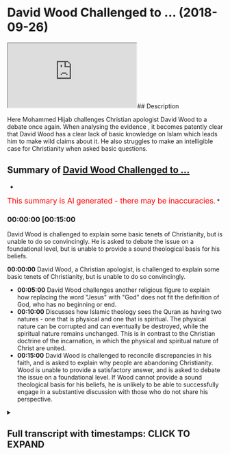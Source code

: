 # David Wood Challenged to ... (2018-09-26)

<iframe loading='lazy' src='https://www.youtube.com/embed/C92BDp_usVg'></iframe>## Description

Here Mohammed Hijab challenges Christian apologist David Wood to a debate once again. When analysing the evidence , it becomes patently clear that David Wood has a clear lack of basic knowledge on Islam which leads him to make wild claims about it. He also struggles to make an intelligible case for Christianity when asked basic questions.

## Summary of [David Wood Challenged to ...](https://www.youtube.com/watch?v=C92BDp_usVg)

*

<span style="color:red; font-size:125%">This summary is AI generated - there may be inaccuracies</span>. *

### <a onclick="modifyYTiframeseektime('900')">00:00:00 [00:15:00</a>

David Wood is challenged to explain some basic tenets of Christianity, but is unable to do so convincingly. He is asked to debate the issue on a foundational level, but is unable to provide a sound theological basis for his beliefs.

**<a onclick="modifyYTiframeseektime('0')">00:00:00</a>** David Wood, a Christian apologist, is challenged to explain some basic tenets of Christianity, but is unable to do so convincingly.

* **<a onclick="modifyYTiframeseektime('300')">00:05:00</a>** David Wood challenges another religious figure to explain how replacing the word "Jesus" with "God" does not fit the definition of God, who has no beginning or end.
* **<a onclick="modifyYTiframeseektime('600')">00:10:00</a>** Discusses how Islamic theology sees the Quran as having two natures - one that is physical and one that is spiritual. The physical nature can be corrupted and can eventually be destroyed, while the spiritual nature remains unchanged. This is in contrast to the Christian doctrine of the incarnation, in which the physical and spiritual nature of Christ are united.
* **<a onclick="modifyYTiframeseektime('900')">00:15:00</a>** David Wood is challenged to reconcile discrepancies in his faith, and is asked to explain why people are abandoning Christianity. Wood is unable to provide a satisfactory answer, and is asked to debate the issue on a foundational level. If Wood cannot provide a sound theological basis for his beliefs, he is unlikely to be able to successfully engage in a substantive discussion with those who do not share his perspective.

<details><summary><h2>Full transcript with timestamps: CLICK TO EXPAND</h2></summary>

<a onclick="modifyYTiframeseektime('5)')">0:00:05 [Music]</a>
<a onclick="modifyYTiframeseektime('31)')">0:00:31 come on hustle why you gotta cancel and</a>
<a onclick="modifyYTiframeseektime('33)')">0:00:33 welcome to another episode of the booth</a>
<a onclick="modifyYTiframeseektime('35)')">0:00:35 what would any be doing today is looking</a>
<a onclick="modifyYTiframeseektime('37)')">0:00:37 at this guy David Wood who is a</a>
<a onclick="modifyYTiframeseektime('39)')">0:00:39 Christian apologist and someone who's</a>
<a onclick="modifyYTiframeseektime('42)')">0:00:42 vehemently adverse to Islam and his</a>
<a onclick="modifyYTiframeseektime('45)')">0:00:45 teachings has been a living of attacking</a>
<a onclick="modifyYTiframeseektime('48)')">0:00:48 Muslims and the Islamic teachings whilst</a>
<a onclick="modifyYTiframeseektime('51)')">0:00:51 funny funny and ironically enough when</a>
<a onclick="modifyYTiframeseektime('54)')">0:00:54 he comes to present his own doctrines</a>
<a onclick="modifyYTiframeseektime('56)')">0:00:56 and his own beliefs he fumbles all over</a>
<a onclick="modifyYTiframeseektime('60)')">0:01:00 the place and embarrasses himself in a</a>
<a onclick="modifyYTiframeseektime('62)')">0:01:02 way which is really laughable if</a>
<a onclick="modifyYTiframeseektime('64)')">0:01:04 anything could be said about it at all</a>
<a onclick="modifyYTiframeseektime('66)')">0:01:06 so what we're going to be doing now is</a>
<a onclick="modifyYTiframeseektime('68)')">0:01:08 just looking at two small clips and just</a>
<a onclick="modifyYTiframeseektime('70)')">0:01:10 to see even someone as in in the</a>
<a onclick="modifyYTiframeseektime('75)')">0:01:15 Christian community has celebrated you</a>
<a onclick="modifyYTiframeseektime('76)')">0:01:16 could say in some corners of the</a>
<a onclick="modifyYTiframeseektime('77)')">0:01:17 Christian community and someone as</a>
<a onclick="modifyYTiframeseektime('80)')">0:01:20 spending all of his life doing his</a>
<a onclick="modifyYTiframeseektime('82)')">0:01:22 polemics as David Wood can't explain</a>
<a onclick="modifyYTiframeseektime('85)')">0:01:25 some basic tenets of Christianity so</a>
<a onclick="modifyYTiframeseektime('88)')">0:01:28 let's take a look at some of those</a>
<a onclick="modifyYTiframeseektime('89)')">0:01:29 things to go this is one of the</a>
<a onclick="modifyYTiframeseektime('91)')">0:01:31 questions that he was a stickler and not</a>
<a onclick="modifyYTiframeseektime('95)')">0:01:35 claiming to be an expert on this</a>
<a onclick="modifyYTiframeseektime('104)')">0:01:44 my name is Ahmad and this is a question</a>
<a onclick="modifyYTiframeseektime('106)')">0:01:46 for dr. wood it's a little bit different</a>
<a onclick="modifyYTiframeseektime('109)')">0:01:49 but we've been talking about today but</a>
<a onclick="modifyYTiframeseektime('110)')">0:01:50 it's about the nature of Jesus and 1</a>
<a onclick="modifyYTiframeseektime('113)')">0:01:53 John 3:20 it says if our hearts condemn</a>
<a onclick="modifyYTiframeseektime('116)')">0:01:56 us we know that God is greater than our</a>
<a onclick="modifyYTiframeseektime('118)')">0:01:58 hearts and he knows everything in mark</a>
<a onclick="modifyYTiframeseektime('121)')">0:02:01 13:32 it says but about that day or hour</a>
<a onclick="modifyYTiframeseektime('124)')">0:02:04 no one knows not even the angels in</a>
<a onclick="modifyYTiframeseektime('127)')">0:02:07 heaven nor the son but only the father</a>
<a onclick="modifyYTiframeseektime('129)')">0:02:09 so if Jesus is God how do you not know</a>
<a onclick="modifyYTiframeseektime('131)')">0:02:11 about the hour or the day thank you yeah</a>
<a onclick="modifyYTiframeseektime('135)')">0:02:15 that's I would say that's probably the</a>
<a onclick="modifyYTiframeseektime('138)')">0:02:18 best verse to bring up if you were</a>
<a onclick="modifyYTiframeseektime('140)')">0:02:20 challenging the deity of Christ but this</a>
<a onclick="modifyYTiframeseektime('146)')">0:02:26 is similar to the earlier question in</a>
<a onclick="modifyYTiframeseektime('148)')">0:02:28 how as how can God die like if you're</a>
<a onclick="modifyYTiframeseektime('152)')">0:02:32 just saying God as he is in himself</a>
<a onclick="modifyYTiframeseektime('154)')">0:02:34 eternally well that would make no sense</a>
<a onclick="modifyYTiframeseektime('156)')">0:02:36 for God to die if you're talking about</a>
<a onclick="modifyYTiframeseektime('159)')">0:02:39 God as he eternally exists not knowing</a>
<a onclick="modifyYTiframeseektime('161)')">0:02:41 something that that would that would not</a>
<a onclick="modifyYTiframeseektime('165)')">0:02:45 make sense if you're talking about the</a>
<a onclick="modifyYTiframeseektime('168)')">0:02:48 incarnate the incarnate the divine son</a>
<a onclick="modifyYTiframeseektime('172)')">0:02:52 becoming incarnate well then you have</a>
<a onclick="modifyYTiframeseektime('175)')">0:02:55 two natures and this this is tricky and</a>
<a onclick="modifyYTiframeseektime('178)')">0:02:58 not claiming to be an expert on this but</a>
<a onclick="modifyYTiframeseektime('182)')">0:03:02 if you take the doctrine of the</a>
<a onclick="modifyYTiframeseektime('183)')">0:03:03 Incarnation seriously if you read in</a>
<a onclick="modifyYTiframeseektime('185)')">0:03:05 Philippians chapter 2 that Jesus being</a>
<a onclick="modifyYTiframeseektime('189)')">0:03:09 in very nature God or being in the form</a>
<a onclick="modifyYTiframeseektime('192)')">0:03:12 of God did not consider that equality</a>
<a onclick="modifyYTiframeseektime('195)')">0:03:15 that equality with the Father something</a>
<a onclick="modifyYTiframeseektime('196)')">0:03:16 to be held on to but made himself</a>
<a onclick="modifyYTiframeseektime('200)')">0:03:20 nothing taking on human likeness if you</a>
<a onclick="modifyYTiframeseektime('204)')">0:03:24 take that seriously then you have to ask</a>
<a onclick="modifyYTiframeseektime('206)')">0:03:26 okay when you have the Incarnate Jesus</a>
<a onclick="modifyYTiframeseektime('210)')">0:03:30 as a as a baby what level of</a>
<a onclick="modifyYTiframeseektime('213)')">0:03:33 understanding of everything does he have</a>
<a onclick="modifyYTiframeseektime('216)')">0:03:36 does he learn as he goes along and again</a>
<a onclick="modifyYTiframeseektime('220)')">0:03:40 this would this wouldn't make sense if</a>
<a onclick="modifyYTiframeseektime('221)')">0:03:41 you're just talking about God as he</a>
<a onclick="modifyYTiframeseektime('222)')">0:03:42 exists in himself but we can have these</a>
<a onclick="modifyYTiframeseektime('225)')">0:03:45 these kinds of discussions if we're</a>
<a onclick="modifyYTiframeseektime('227)')">0:03:47 talking about Jesus actually becoming a</a>
<a onclick="modifyYTiframeseektime('230)')">0:03:50 man and so you have different</a>
<a onclick="modifyYTiframeseektime('233)')">0:03:53 interpretations of the text but I don't</a>
<a onclick="modifyYTiframeseektime('237)')">0:03:57 see that it's</a>
<a onclick="modifyYTiframeseektime('238)')">0:03:58 that it's inconsistent with maintaining</a>
<a onclick="modifyYTiframeseektime('239)')">0:03:59 the deity of Christ if we if we</a>
<a onclick="modifyYTiframeseektime('242)')">0:04:02 acknowledge that Jesus did become a man</a>
<a onclick="modifyYTiframeseektime('245)')">0:04:05 and that if if God is in some sense</a>
<a onclick="modifyYTiframeseektime('250)')">0:04:10 laying aside his glory to wrap himself</a>
<a onclick="modifyYTiframeseektime('252)')">0:04:12 in human flesh that maybe he could say</a>
<a onclick="modifyYTiframeseektime('255)')">0:04:15 in those circumstances as the Incarnate</a>
<a onclick="modifyYTiframeseektime('257)')">0:04:17 son he didn't know something no wonder</a>
<a onclick="modifyYTiframeseektime('260)')">0:04:20 why this individual to be honest with</a>
<a onclick="modifyYTiframeseektime('261)')">0:04:21 you he doesn't talk about his religion I</a>
<a onclick="modifyYTiframeseektime('263)')">0:04:23 mean if you look at obviously these</a>
<a onclick="modifyYTiframeseektime('265)')">0:04:25 publications his videos and all these</a>
<a onclick="modifyYTiframeseektime('266)')">0:04:26 kind of things he's very very hesitant</a>
<a onclick="modifyYTiframeseektime('269)')">0:04:29 or anything very evasive to talk about</a>
<a onclick="modifyYTiframeseektime('271)')">0:04:31 his own doctrinal beliefs and the reason</a>
<a onclick="modifyYTiframeseektime('273)')">0:04:33 why I simply spoken is because when he</a>
<a onclick="modifyYTiframeseektime('276)')">0:04:36 does speak about it he's hesitant he's</a>
<a onclick="modifyYTiframeseektime('278)')">0:04:38 fumbling and he has no answers to very</a>
<a onclick="modifyYTiframeseektime('280)')">0:04:40 basic questions so if I say I'm not an</a>
<a onclick="modifyYTiframeseektime('283)')">0:04:43 expert why'd you need to be an expert on</a>
<a onclick="modifyYTiframeseektime('285)')">0:04:45 something in order to want to understand</a>
<a onclick="modifyYTiframeseektime('287)')">0:04:47 the very fundamentals the basics and</a>
<a onclick="modifyYTiframeseektime('289)')">0:04:49 believe the truth is he couldn't square</a>
<a onclick="modifyYTiframeseektime('291)')">0:04:51 the circle</a>
<a onclick="modifyYTiframeseektime('292)')">0:04:52 it was a contradiction and he couldn't</a>
<a onclick="modifyYTiframeseektime('294)')">0:04:54 square the circle it's something so big</a>
<a onclick="modifyYTiframeseektime('297)')">0:04:57 that in fact there were whole councils a</a>
<a onclick="modifyYTiframeseektime('299)')">0:04:59 tremendous colqhoun CIL's that were they</a>
<a onclick="modifyYTiframeseektime('302)')">0:05:02 attempted to square this several look at</a>
<a onclick="modifyYTiframeseektime('303)')">0:05:03 451 the council of chalcedon for example</a>
<a onclick="modifyYTiframeseektime('306)')">0:05:06 this was another council that attempted</a>
<a onclick="modifyYTiframeseektime('308)')">0:05:08 to when nestorianism</a>
<a onclick="modifyYTiframeseektime('310)')">0:05:10 came into play they tried to reconcile</a>
<a onclick="modifyYTiframeseektime('312)')">0:05:12 the different so-called divinity of</a>
<a onclick="modifyYTiframeseektime('313)')">0:05:13 Jesus and the earth and the human nature</a>
<a onclick="modifyYTiframeseektime('316)')">0:05:16 of Jesus and they say this Jesus is one</a>
<a onclick="modifyYTiframeseektime('318)')">0:05:18 and two he's got two sides he's of split</a>
<a onclick="modifyYTiframeseektime('320)')">0:05:20 personalities a bipolar he's got two</a>
<a onclick="modifyYTiframeseektime('323)')">0:05:23 Sabrina made right he is a God but he's</a>
<a onclick="modifyYTiframeseektime('326)')">0:05:26 a human at the same time how does it</a>
<a onclick="modifyYTiframeseektime('329)')">0:05:29 work so who died on the cross was it the</a>
<a onclick="modifyYTiframeseektime('331)')">0:05:31 Jesus God or the Jesus women and where</a>
<a onclick="modifyYTiframeseektime('333)')">0:05:33 was the Jesus gone when that Jesus human</a>
<a onclick="modifyYTiframeseektime('334)')">0:05:34 was being killed what happened when it</a>
<a onclick="modifyYTiframeseektime('336)')">0:05:36 was saying Eli Eli Lema leave my dilemma</a>
<a onclick="modifyYTiframeseektime('340)')">0:05:40 so funny all these other thoughts any</a>
<a onclick="modifyYTiframeseektime('341)')">0:05:41 now same thing why have you forsaken God</a>
<a onclick="modifyYTiframeseektime('344)')">0:05:44 why have you forsaken me</a>
<a onclick="modifyYTiframeseektime('345)')">0:05:45 where was Jesus death where was Jesus</a>
<a onclick="modifyYTiframeseektime('348)')">0:05:48 that got then to help Jesus the son or</a>
<a onclick="modifyYTiframeseektime('351)')">0:05:51 the human then were they separate is it</a>
<a onclick="modifyYTiframeseektime('354)')">0:05:54 literally you you become human and you</a>
<a onclick="modifyYTiframeseektime('357)')">0:05:57 become man by the hour would you change</a>
<a onclick="modifyYTiframeseektime('359)')">0:05:59 I mean how does it work what does the</a>
<a onclick="modifyYTiframeseektime('362)')">0:06:02 god dog if the Jesus human is death is</a>
<a onclick="modifyYTiframeseektime('364)')">0:06:04 he not always in the human think about</a>
<a onclick="modifyYTiframeseektime('368)')">0:06:08 how many this is a serious contradiction</a>
<a onclick="modifyYTiframeseektime('370)')">0:06:10 and so instead of dealing with the</a>
<a onclick="modifyYTiframeseektime('372)')">0:06:12 contradictions that plagued the very</a>
<a onclick="modifyYTiframeseektime('374)')">0:06:14 fundamentals of your religion you try</a>
<a onclick="modifyYTiframeseektime('377)')">0:06:17 and attack another religion because you</a>
<a onclick="modifyYTiframeseektime('379)')">0:06:19 know the reality is that Christians are</a>
<a onclick="modifyYTiframeseektime('381)')">0:06:21 becoming atheist in your country because</a>
<a onclick="modifyYTiframeseektime('385)')">0:06:25 that does not make sense to them look at</a>
<a onclick="modifyYTiframeseektime('388)')">0:06:28 America</a>
<a onclick="modifyYTiframeseektime('388)')">0:06:28 they're very country you live in why</a>
<a onclick="modifyYTiframeseektime('391)')">0:06:31 wouldn't they leave that religious I</a>
<a onclick="modifyYTiframeseektime('392)')">0:06:32 mean it doesn't make it is no coherence</a>
<a onclick="modifyYTiframeseektime('395)')">0:06:35 there is no consistency whatsoever</a>
<a onclick="modifyYTiframeseektime('398)')">0:06:38 David David it's enough if you really</a>
<a onclick="modifyYTiframeseektime('405)')">0:06:45 hated yourself enough honestly David</a>
<a onclick="modifyYTiframeseektime('409)')">0:06:49 you've been talking about Islam you've</a>
<a onclick="modifyYTiframeseektime('412)')">0:06:52 been talking about something which are</a>
<a onclick="modifyYTiframeseektime('413)')">0:06:53 not specialists and you're not an expert</a>
<a onclick="modifyYTiframeseektime('415)')">0:06:55 in in this very video</a>
<a onclick="modifyYTiframeseektime('416)')">0:06:56 you're an Alpha Kappa Darian you're an</a>
<a onclick="modifyYTiframeseektime('418)')">0:06:58 Alpha Kappa Darian in that very video</a>
<a onclick="modifyYTiframeseektime('420)')">0:07:00 you say I'm not an expert in the</a>
<a onclick="modifyYTiframeseektime('422)')">0:07:02 divinity of Jesus so I'm not gonna I'm</a>
<a onclick="modifyYTiframeseektime('425)')">0:07:05 not going to do a good job answering</a>
<a onclick="modifyYTiframeseektime('426)')">0:07:06 this question this contradiction which</a>
<a onclick="modifyYTiframeseektime('428)')">0:07:08 is meant to constitute the very basics</a>
<a onclick="modifyYTiframeseektime('430)')">0:07:10 of your religion the Trinity is the</a>
<a onclick="modifyYTiframeseektime('432)')">0:07:12 basics of your legion the divinity of</a>
<a onclick="modifyYTiframeseektime('434)')">0:07:14 Christ the basics of your religion</a>
<a onclick="modifyYTiframeseektime('435)')">0:07:15 you're not an expert on that so my</a>
<a onclick="modifyYTiframeseektime('437)')">0:07:17 answer is not going to be that good when</a>
<a onclick="modifyYTiframeseektime('438)')">0:07:18 it comes to Islam a religion which was</a>
<a onclick="modifyYTiframeseektime('441)')">0:07:21 certainly not an expert in you speak</a>
<a onclick="modifyYTiframeseektime('443)')">0:07:23 about it all day every day you see you</a>
<a onclick="modifyYTiframeseektime('448)')">0:07:28 have no basis for speaking about a</a>
<a onclick="modifyYTiframeseektime('450)')">0:07:30 religion if you're really fearful of</a>
<a onclick="modifyYTiframeseektime('452)')">0:07:32 representing something which you're not</a>
<a onclick="modifyYTiframeseektime('454)')">0:07:34 a specialist in why speak wisely why</a>
<a onclick="modifyYTiframeseektime('458)')">0:07:38 speak of Iceland if you're fearful that</a>
<a onclick="modifyYTiframeseektime('460)')">0:07:40 ok I'm going to be speaking about</a>
<a onclick="modifyYTiframeseektime('462)')">0:07:42 something which I'm not a specialist in</a>
<a onclick="modifyYTiframeseektime('463)')">0:07:43 I'm going expert in so why speak of</a>
<a onclick="modifyYTiframeseektime('467)')">0:07:47 Iceland how do you know that you're not</a>
<a onclick="modifyYTiframeseektime('469)')">0:07:49 gonna fumble all over the place as you</a>
<a onclick="modifyYTiframeseektime('471)')">0:07:51 have been the only difference between</a>
<a onclick="modifyYTiframeseektime('472)')">0:07:52 you're fumbling here and you're fumbling</a>
<a onclick="modifyYTiframeseektime('475)')">0:07:55 when you talk about Islam is that when</a>
<a onclick="modifyYTiframeseektime('477)')">0:07:57 you talk about Islam you fumble with</a>
<a onclick="modifyYTiframeseektime('478)')">0:07:58 confidence but when you talk about</a>
<a onclick="modifyYTiframeseektime('482)')">0:08:02 Christianity you realize it's a thorn is</a>
<a onclick="modifyYTiframeseektime('485)')">0:08:05 there doubt in your sight it's a</a>
<a onclick="modifyYTiframeseektime('488)')">0:08:08 doubtful fool in your sight but you know</a>
<a onclick="modifyYTiframeseektime('491)')">0:08:11 that you you can never maintain this</a>
<a onclick="modifyYTiframeseektime('493)')">0:08:13 religion if you talk about it if you</a>
<a onclick="modifyYTiframeseektime('496)')">0:08:16 present it just as it is present the</a>
<a onclick="modifyYTiframeseektime('499)')">0:08:19 Creed of the Christianity of the Romans</a>
<a onclick="modifyYTiframeseektime('502)')">0:08:22 the seven ecumenical council</a>
<a onclick="modifyYTiframeseektime('504)')">0:08:24 the Nicene Creed the Constantinople</a>
<a onclick="modifyYTiframeseektime('506)')">0:08:26 Creed the counseling</a>
<a onclick="modifyYTiframeseektime('509)')">0:08:29 the Cal student council which reduce</a>
<a onclick="modifyYTiframeseektime('512)')">0:08:32 card talks about an hour problem and</a>
<a onclick="modifyYTiframeseektime('514)')">0:08:34 you'll see that people not understand it</a>
<a onclick="modifyYTiframeseektime('516)')">0:08:36 rationally inconsistent there's another</a>
<a onclick="modifyYTiframeseektime('519)')">0:08:39 video which I'll actually watch cooking</a>
<a onclick="modifyYTiframeseektime('521)')">0:08:41 it's very interesting when David Wood</a>
<a onclick="modifyYTiframeseektime('523)')">0:08:43 talks about you don't really know you</a>
<a onclick="modifyYTiframeseektime('527)')">0:08:47 think let's take</a>
<a onclick="modifyYTiframeseektime('534)')">0:08:54 we'll start with questions for dr. wood</a>
<a onclick="modifyYTiframeseektime('538)')">0:08:58 please identify who you are and then of</a>
<a onclick="modifyYTiframeseektime('540)')">0:09:00 course your question hello</a>
<a onclick="modifyYTiframeseektime('543)')">0:09:03 yeah my name is Faruk Yousef and</a>
<a onclick="modifyYTiframeseektime('545)')">0:09:05 question is for dr. wood if we replace</a>
<a onclick="modifyYTiframeseektime('548)')">0:09:08 the word Jesus with the word God as many</a>
<a onclick="modifyYTiframeseektime('551)')">0:09:11 Christians believe Jesus and God are one</a>
<a onclick="modifyYTiframeseektime('553)')">0:09:13 in the same then to claim God died and</a>
<a onclick="modifyYTiframeseektime('556)')">0:09:16 was raised from the dead does not seem</a>
<a onclick="modifyYTiframeseektime('558)')">0:09:18 to fit the definition of God who has no</a>
<a onclick="modifyYTiframeseektime('561)')">0:09:21 beginning or end</a>
<a onclick="modifyYTiframeseektime('562)')">0:09:22 God is not born and does not die please</a>
<a onclick="modifyYTiframeseektime('564)')">0:09:24 explain thank you Joe for me yeah yeah</a>
<a onclick="modifyYTiframeseektime('570)')">0:09:30 and and you're you're absolutely correct</a>
<a onclick="modifyYTiframeseektime('571)')">0:09:31 that if we're if we're we're saying that</a>
<a onclick="modifyYTiframeseektime('574)')">0:09:34 Jesus is God and then we say that Jesus</a>
<a onclick="modifyYTiframeseektime('575)')">0:09:35 died then a natural question that would</a>
<a onclick="modifyYTiframeseektime('578)')">0:09:38 arise is how can God die God isn't the</a>
<a onclick="modifyYTiframeseektime('581)')">0:09:41 sort of thing that can that can die but</a>
<a onclick="modifyYTiframeseektime('584)')">0:09:44 you're ignoring something which is the</a>
<a onclick="modifyYTiframeseektime('586)')">0:09:46 Incarnation right whether you believe it</a>
<a onclick="modifyYTiframeseektime('588)')">0:09:48 or not that's how we reconcile to it -</a>
<a onclick="modifyYTiframeseektime('591)')">0:09:51 to give you an idea of what they would</a>
<a onclick="modifyYTiframeseektime('592)')">0:09:52 mean let me turn to the Quran here for a</a>
<a onclick="modifyYTiframeseektime('595)')">0:09:55 moment this is a Quran here we go again</a>
<a onclick="modifyYTiframeseektime('603)')">0:10:03 hard question being posed it was a</a>
<a onclick="modifyYTiframeseektime('605)')">0:10:05 simple question and the guy instead of</a>
<a onclick="modifyYTiframeseektime('609)')">0:10:09 answering it directly strategically</a>
<a onclick="modifyYTiframeseektime('612)')">0:10:12 talks about the Quran he divert his</a>
<a onclick="modifyYTiframeseektime('616)')">0:10:16 attention to the Quran answer the</a>
<a onclick="modifyYTiframeseektime('619)')">0:10:19 question according to your own</a>
<a onclick="modifyYTiframeseektime('621)')">0:10:21 principles and religious doctrines no</a>
<a onclick="modifyYTiframeseektime('624)')">0:10:24 let's talk about the Quran it says if</a>
<a onclick="modifyYTiframeseektime('626)')">0:10:26 someone's asking me about physics and</a>
<a onclick="modifyYTiframeseektime('628)')">0:10:28 I've given my biological example this is</a>
<a onclick="modifyYTiframeseektime('631)')">0:10:31 a very clear strategy that missionaries</a>
<a onclick="modifyYTiframeseektime('633)')">0:10:33 are using them and that's why I'm</a>
<a onclick="modifyYTiframeseektime('635)')">0:10:35 experienced in the last couple years</a>
<a onclick="modifyYTiframeseektime('637)')">0:10:37 I've got speakers Quanah they don't want</a>
<a onclick="modifyYTiframeseektime('638)')">0:10:38 engage on their own doctrines they just</a>
<a onclick="modifyYTiframeseektime('640)')">0:10:40 want to engage on social things that in</a>
<a onclick="modifyYTiframeseektime('643)')">0:10:43 Islam against a Western or liberal</a>
<a onclick="modifyYTiframeseektime('645)')">0:10:45 values what's that got to do with the</a>
<a onclick="modifyYTiframeseektime('647)')">0:10:47 questioner hand what's that got to do</a>
<a onclick="modifyYTiframeseektime('648)')">0:10:48 with coherence what type of human</a>
<a onclick="modifyYTiframeseektime('650)')">0:10:50 rationality what's that got to do with</a>
<a onclick="modifyYTiframeseektime('652)')">0:10:52 consistency what's that got to do with</a>
<a onclick="modifyYTiframeseektime('653)')">0:10:53 contradiction what's that got to do with</a>
<a onclick="modifyYTiframeseektime('655)')">0:10:55 the truth it's got very limited it's not</a>
<a onclick="modifyYTiframeseektime('660)')">0:11:00 anything to do with these things in fact</a>
<a onclick="modifyYTiframeseektime('662)')">0:11:02 it's a emotional argument at best</a>
<a onclick="modifyYTiframeseektime('665)')">0:11:05 sometimes let's take a look at what he</a>
<a onclick="modifyYTiframeseektime('666)')">0:11:06 says</a>
<a onclick="modifyYTiframeseektime('667)')">0:11:07 anyways flaw at least if you're an</a>
<a onclick="modifyYTiframeseektime('670)')">0:11:10 Orthodox Muslim the Quran is Allah is</a>
<a onclick="modifyYTiframeseektime('672)')">0:11:12 eternal word it has no beginning it has</a>
<a onclick="modifyYTiframeseektime('676)')">0:11:16 no end it can't be created it wasn't</a>
<a onclick="modifyYTiframeseektime('679)')">0:11:19 just it can't be destroyed and yet I</a>
<a onclick="modifyYTiframeseektime('681)')">0:11:21 open this Quran and it has a publication</a>
<a onclick="modifyYTiframeseektime('684)')">0:11:24 date 1994 it's made of paper and glue</a>
<a onclick="modifyYTiframeseektime('688)')">0:11:28 and ink it will eventually fall apart</a>
<a onclick="modifyYTiframeseektime('691)')">0:11:31 this Quran will eventually fall apart so</a>
<a onclick="modifyYTiframeseektime('694)')">0:11:34 think about this look at the ignoramus</a>
<a onclick="modifyYTiframeseektime('698)')">0:11:38 look at the ignoramus look at how</a>
<a onclick="modifyYTiframeseektime('701)')">0:11:41 humiliated himself by are talking about</a>
<a onclick="modifyYTiframeseektime('703)')">0:11:43 theological issues he has no</a>
<a onclick="modifyYTiframeseektime('705)')">0:11:45 understanding off look at the fool is he</a>
<a onclick="modifyYTiframeseektime('712)')">0:11:52 is acquaintance now he thinks the Quran</a>
<a onclick="modifyYTiframeseektime('714)')">0:11:54 is the what Hafiz holding in his hand</a>
<a onclick="modifyYTiframeseektime('717)')">0:11:57 the book he's holding in his hand</a>
<a onclick="modifyYTiframeseektime('719)')">0:11:59 publication days it is meant to be no</a>
<a onclick="modifyYTiframeseektime('721)')">0:12:01 beginning no end buyers go home vacation</a>
<a onclick="modifyYTiframeseektime('722)')">0:12:02 there are you an idiot</a>
<a onclick="modifyYTiframeseektime('723)')">0:12:03 have you gone understanding have you got</a>
<a onclick="modifyYTiframeseektime('727)')">0:12:07 a problem with comprehension the Quran</a>
<a onclick="modifyYTiframeseektime('730)')">0:12:10 is Kalam of Allah is the words of Allah</a>
<a onclick="modifyYTiframeseektime('732)')">0:12:12 the most half is what's written you're</a>
<a onclick="modifyYTiframeseektime('736)')">0:12:16 confusing the most half which is the</a>
<a onclick="modifyYTiframeseektime('737)')">0:12:17 book that's written and the Quran which</a>
<a onclick="modifyYTiframeseektime('739)')">0:12:19 is actually comes from the word Quran</a>
<a onclick="modifyYTiframeseektime('741)')">0:12:21 which means something which is recited</a>
<a onclick="modifyYTiframeseektime('743)')">0:12:23 and we believe it was recited from Allah</a>
<a onclick="modifyYTiframeseektime('744)')">0:12:24 so I mean this is such a basic thing</a>
<a onclick="modifyYTiframeseektime('749)')">0:12:29 which shows your ignorance of Islam or a</a>
<a onclick="modifyYTiframeseektime('751)')">0:12:31 very fundamental level I'm actually</a>
<a onclick="modifyYTiframeseektime('752)')">0:12:32 shocked that people listen to you and</a>
<a onclick="modifyYTiframeseektime('756)')">0:12:36 take you seriously let's continue this</a>
<a onclick="modifyYTiframeseektime('759)')">0:12:39 into the adversaries</a>
<a onclick="modifyYTiframeseektime('761)')">0:12:41 how can Allah is eternal uncreated</a>
<a onclick="modifyYTiframeseektime('765)')">0:12:45 incorruptible word have a beginning and</a>
<a onclick="modifyYTiframeseektime('769)')">0:12:49 eventually fall apart and the answer</a>
<a onclick="modifyYTiframeseektime('773)')">0:12:53 according to Islamic theology is that</a>
<a onclick="modifyYTiframeseektime('774)')">0:12:54 the Quran has two natures it's nitch no</a>
<a onclick="modifyYTiframeseektime('779)')">0:12:59 one in the whole of Islamic world has</a>
<a onclick="modifyYTiframeseektime('782)')">0:13:02 ever said the Quran has two natures you</a>
<a onclick="modifyYTiframeseektime('787)')">0:13:07 have to give evidences if you want to</a>
<a onclick="modifyYTiframeseektime('788)')">0:13:08 make a claim you can't just say that no</a>
<a onclick="modifyYTiframeseektime('790)')">0:13:10 one says the Quran has two natures no</a>
<a onclick="modifyYTiframeseektime('792)')">0:13:12 one has phrase it like that</a>
<a onclick="modifyYTiframeseektime('794)')">0:13:14 turtle word of Allah but it enters into</a>
<a onclick="modifyYTiframeseektime('796)')">0:13:16 our world in a physical form made of</a>
<a onclick="modifyYTiframeseektime('799)')">0:13:19 paper and glue and</a>
<a onclick="modifyYTiframeseektime('800)')">0:13:20 Inc and so this Quran has two natures</a>
<a onclick="modifyYTiframeseektime('803)')">0:13:23 and since it has entered into our world</a>
<a onclick="modifyYTiframeseektime('804)')">0:13:24 and taken on a physical form it can be</a>
<a onclick="modifyYTiframeseektime('808)')">0:13:28 corrupted it can be destroyed even</a>
<a onclick="modifyYTiframeseektime('809)')">0:13:29 though that wouldn't make sense to talk</a>
<a onclick="modifyYTiframeseektime('810)')">0:13:30 like that of the eternal Quran so if</a>
<a onclick="modifyYTiframeseektime('813)')">0:13:33 that's Islamic theology I don't know how</a>
<a onclick="modifyYTiframeseektime('816)')">0:13:36 we can look at John 1:1 in the beginning</a>
<a onclick="modifyYTiframeseektime('819)')">0:13:39 was the word and the Word was with God</a>
<a onclick="modifyYTiframeseektime('820)')">0:13:40 and the Word was the Word was God and</a>
<a onclick="modifyYTiframeseektime('823)')">0:13:43 the word became flesh and dwelt among us</a>
<a onclick="modifyYTiframeseektime('825)')">0:13:45 and since the word which was God entered</a>
<a onclick="modifyYTiframeseektime('828)')">0:13:48 creation and took on a human nature then</a>
<a onclick="modifyYTiframeseektime('831)')">0:13:51 he could die if you say that's that's</a>
<a onclick="modifyYTiframeseektime('834)')">0:13:54 false or illogical or incoherent I don't</a>
<a onclick="modifyYTiframeseektime('836)')">0:13:56 know how you would do so without a</a>
<a onclick="modifyYTiframeseektime('839)')">0:13:59 fallacy that how embarrassing that how</a>
<a onclick="modifyYTiframeseektime('844)')">0:14:04 embarrassing that don't embarrass</a>
<a onclick="modifyYTiframeseektime('846)')">0:14:06 yourself each other I'm not going to</a>
<a onclick="modifyYTiframeseektime('848)')">0:14:08 give you the chance to embarrass</a>
<a onclick="modifyYTiframeseektime('850)')">0:14:10 yourself any further why I'm going to</a>
<a onclick="modifyYTiframeseektime('852)')">0:14:12 say is this if you're saying that the</a>
<a onclick="modifyYTiframeseektime('854)')">0:14:14 word became flesh so really what you're</a>
<a onclick="modifyYTiframeseektime('857)')">0:14:17 saying that this logos this word this</a>
<a onclick="modifyYTiframeseektime('859)')">0:14:19 Jesus is God the flesh is God if you're</a>
<a onclick="modifyYTiframeseektime('865)')">0:14:25 saying the flesh is God you've narrowed</a>
<a onclick="modifyYTiframeseektime('867)')">0:14:27 it down for us there's no longer the</a>
<a onclick="modifyYTiframeseektime('871)')">0:14:31 contradiction here you have the flesh</a>
<a onclick="modifyYTiframeseektime('874)')">0:14:34 diet if the flesh type God did die</a>
<a onclick="modifyYTiframeseektime('878)')">0:14:38 looking to you if you want to think that</a>
<a onclick="modifyYTiframeseektime('880)')">0:14:40 well seriously what you're gonna say no</a>
<a onclick="modifyYTiframeseektime('883)')">0:14:43 it was that it was the human Jesus that</a>
<a onclick="modifyYTiframeseektime('885)')">0:14:45 fight but if they if the divine Jesus is</a>
<a onclick="modifyYTiframeseektime('888)')">0:14:48 the human Jesus and the word is the</a>
<a onclick="modifyYTiframeseektime('891)')">0:14:51 flesh and the flesh side then it would</a>
<a onclick="modifyYTiframeseektime('893)')">0:14:53 be a contradiction not to say that the</a>
<a onclick="modifyYTiframeseektime('895)')">0:14:55 flesh and the Jesus that is the flesh</a>
<a onclick="modifyYTiframeseektime('897)')">0:14:57 died so you can't have your cake in here</a>
<a onclick="modifyYTiframeseektime('899)')">0:14:59 you have to decide how you're going to</a>
<a onclick="modifyYTiframeseektime('904)')">0:15:04 rectify reconcile this contradiction of</a>
<a onclick="modifyYTiframeseektime('907)')">0:15:07 faith because my friend David and you're</a>
<a onclick="modifyYTiframeseektime('910)')">0:15:10 not really my friend people are running</a>
<a onclick="modifyYTiframeseektime('913)')">0:15:13 away from your religion because of this</a>
<a onclick="modifyYTiframeseektime('915)')">0:15:15 people are leaving Christianity people</a>
<a onclick="modifyYTiframeseektime('917)')">0:15:17 who are coming atheist Cuban Muslim look</a>
<a onclick="modifyYTiframeseektime('919)')">0:15:19 at the Pew Research on it look at the</a>
<a onclick="modifyYTiframeseektime('921)')">0:15:21 census data you have to find the answers</a>
<a onclick="modifyYTiframeseektime('924)')">0:15:24 quickly and you know what the problem is</a>
<a onclick="modifyYTiframeseektime('926)')">0:15:26 this I don't blame you because you're an</a>
<a onclick="modifyYTiframeseektime('927)')">0:15:27 intelligent man in some capacities you</a>
<a onclick="modifyYTiframeseektime('930)')">0:15:30 can't find the answers it's just</a>
<a onclick="modifyYTiframeseektime('931)')">0:15:31 fighting a losing argument that's what</a>
<a onclick="modifyYTiframeseektime('933)')">0:15:33 you're doing</a>
<a onclick="modifyYTiframeseektime('934)')">0:15:34 you can't do</a>
<a onclick="modifyYTiframeseektime('935)')">0:15:35 but I'll give you a chance anyways</a>
<a onclick="modifyYTiframeseektime('937)')">0:15:37 because asking Muslims on charitable so</a>
<a onclick="modifyYTiframeseektime('939)')">0:15:39 last chance I'll give you a chance I</a>
<a onclick="modifyYTiframeseektime('942)')">0:15:42 will come to you or you will come to me</a>
<a onclick="modifyYTiframeseektime('945)')">0:15:45 what I want to do is really expose you</a>
<a onclick="modifyYTiframeseektime('946)')">0:15:46 because you need to be exposed you're a</a>
<a onclick="modifyYTiframeseektime('949)')">0:15:49 fraud stuff you are a fraud stuff you</a>
<a onclick="modifyYTiframeseektime('953)')">0:15:53 have no knowledge of his lab you have</a>
<a onclick="modifyYTiframeseektime('955)')">0:15:55 very limited knowledge of Islam and that</a>
<a onclick="modifyYTiframeseektime('956)')">0:15:56 limited knowledge has only crumbs of not</a>
<a onclick="modifyYTiframeseektime('960)')">0:16:00 a tree that you put together to make</a>
<a onclick="modifyYTiframeseektime('963)')">0:16:03 your own rotten bread rotten wood you</a>
<a onclick="modifyYTiframeseektime('967)')">0:16:07 make your own rotten loaf that your</a>
<a onclick="modifyYTiframeseektime('970)')">0:16:10 people then consume and become sickened</a>
<a onclick="modifyYTiframeseektime('972)')">0:16:12 with the reality is this you're weak on</a>
<a onclick="modifyYTiframeseektime('977)')">0:16:17 theology especially Islamic theology</a>
<a onclick="modifyYTiframeseektime('980)')">0:16:20 even you're already long as you have no</a>
<a onclick="modifyYTiframeseektime('981)')">0:16:21 understanding of it so I know it's a</a>
<a onclick="modifyYTiframeseektime('985)')">0:16:25 chance for you now it's a chance for you</a>
<a onclick="modifyYTiframeseektime('988)')">0:16:28 my boy my boy I will come to you boy or</a>
<a onclick="modifyYTiframeseektime('995)')">0:16:35 you can come to me boy all we can do is</a>
<a onclick="modifyYTiframeseektime('997)')">0:16:37 not a debate on a foundational issue the</a>
<a onclick="modifyYTiframeseektime('1001)')">0:16:41 debate must be on a foundational issue</a>
<a onclick="modifyYTiframeseektime('1004)')">0:16:44 if you truly believe that your theology</a>
<a onclick="modifyYTiframeseektime('1009)')">0:16:49 is superior to our forum there's no need</a>
<a onclick="modifyYTiframeseektime('1012)')">0:16:52 talking about social issues let's get to</a>
<a onclick="modifyYTiframeseektime('1014)')">0:16:54 the foundations you say you say Islam is</a>
<a onclick="modifyYTiframeseektime('1017)')">0:16:57 wrong you believe it's wrong</a>
<a onclick="modifyYTiframeseektime('1019)')">0:16:59 foundationally we believe in tawheed one</a>
<a onclick="modifyYTiframeseektime('1021)')">0:17:01 God shamash Sahil as an eye you know you</a>
<a onclick="modifyYTiframeseektime('1024)')">0:17:04 know at the right ahead say o Israel you</a>
<a onclick="modifyYTiframeseektime('1027)')">0:17:07 know what our lord is one Lord this is</a>
<a onclick="modifyYTiframeseektime('1030)')">0:17:10 what we maintain you say no he's three</a>
<a onclick="modifyYTiframeseektime('1032)')">0:17:12 and one oh one two three let's debate it</a>
<a onclick="modifyYTiframeseektime('1035)')">0:17:15 let's do it if you don't you don't</a>
<a onclick="modifyYTiframeseektime('1039)')">0:17:19 really have it you don't people are</a>
<a onclick="modifyYTiframeseektime('1041)')">0:17:21 gonna say - you've been saying as I can</a>
<a onclick="modifyYTiframeseektime('1043)')">0:17:23 I can you've been saying to these people</a>
<a onclick="modifyYTiframeseektime('1044)')">0:17:24 why are you running away</a>
<a onclick="modifyYTiframeseektime('1045)')">0:17:25 people are gonna direct the same kind of</a>
<a onclick="modifyYTiframeseektime('1047)')">0:17:27 comment to you so here's your chance</a>
<a onclick="modifyYTiframeseektime('1058)')">0:17:38 you</a>
</details>
